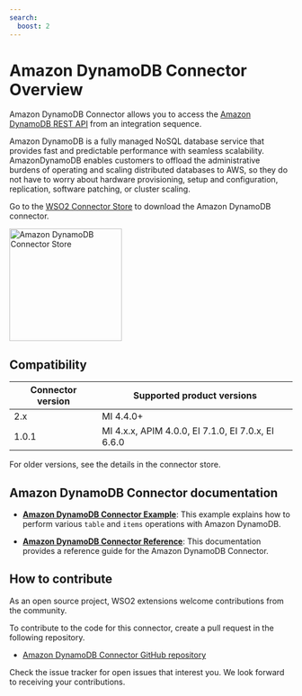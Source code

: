 ```yaml
---
search:
  boost: 2
---
```


# Amazon DynamoDB Connector Overview

Amazon DynamoDB Connector allows you to access the [Amazon DynamoDB REST API](https://docs.aws.amazon.com/amazondynamodb/latest/developerguide/HowItWorks.API.html) from an integration sequence.

Amazon DynamoDB is a fully managed NoSQL database service that provides fast and predictable performance with seamless scalability. AmazonDynamoDB enables customers to offload the administrative burdens of operating and scaling distributed databases to AWS, so they do not have to worry about hardware provisioning, setup and configuration, replication, software patching, or cluster scaling.

Go to the <a target="_blank" href="https://store.wso2.com/connector/esb-connector-amazondynamodb">WSO2 Connector Store</a> to download the Amazon DynamoDB connector.

<img src="{{base_path}}/assets/img/integrate/connectors/amazon-dynamodb-store.png" title="Amazon DynamoDB Connector Store" width="200" alt="Amazon DynamoDB Connector Store"/>

## Compatibility

| Connector version | Supported product versions                         |
| ------------- |----------------------------------------------------|
|  2.x          | MI 4.4.0+                                          |
|  1.0.1        | MI 4.x.x, APIM 4.0.0, EI 7.1.0, EI 7.0.x, EI 6.6.0 |

For older versions, see the details in the connector store.

## Amazon DynamoDB Connector documentation

* **[Amazon DynamoDB Connector Example]({{base_path}}/reference/connectors/amazondynamodb-connector/2.x/amazondynamodb-connector-example/)**: This example explains how to perform various `table` and `items` operations with Amazon DynamoDB. 

* **[Amazon DynamoDB Connector Reference]({{base_path}}/reference/connectors/amazondynamodb-connector/2.x/amazondynamodb-connector-configuration/)**: This documentation provides a reference guide for the Amazon DynamoDB Connector.

## How to contribute

As an open source project, WSO2 extensions welcome contributions from the community. 

To contribute to the code for this connector, create a pull request in the following repository. 

* [Amazon DynamoDB Connector GitHub repository](https://github.com/wso2-extensions/esb-connector-amazondynamodb)

Check the issue tracker for open issues that interest you. We look forward to receiving your contributions.
